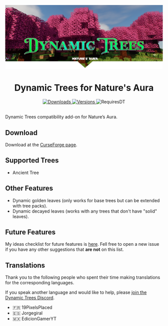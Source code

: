 ![Logo](./dtna-banner.png)

<h1 align="center">
Dynamic Trees for Nature's Aura
</h1>
<p align="center">
    <a href="https://www.curseforge.com/minecraft/mc-mods/dynamic-trees-natures-aura">
        <img src="http://cf.way2muchnoise.eu/dynamic-trees-natures-aura.svg"  alt="Downloads"/>
        <img src="http://cf.way2muchnoise.eu/versions/dynamic-trees-natures-aura.svg"  alt="Versions"/>
    </a>
    <a>
        <img src="http://cf.way2muchnoise.eu/title/dynamictrees_Requires_%20.svg"  alt="RequiresDT"/>
    </a>
</p>
<br>
Dynamic Trees compatibility add-on for Nature’s Aura.

## Download
Download at the [CurseForge page](https://www.curseforge.com/minecraft/mc-mods/dynamic-trees-natures-aura).

## Supported Trees
- Ancient Tree

## Other Features
- Dynamic golden leaves (only works for base trees but can be extended with tree packs).
- Dynamic decayed leaves (works with any trees that don't have "solid" leaves).

## Future Features
My ideas checklist for future features is [here](https://github.com/Harleyoc1/DynamicTreesNaturesAura/issues/8). Fell free to open a new issue if you have any other suggestions that <b>are not</b> on this list. 

## Translations
Thank you to the following people who spent their time making translations for the corresponding languages. 

If you speak another language and would like to help, please [join the Dynamic Trees Discord](https://discord.gg/bGby2qxvqu).

- 🇫🇷 19PixelsPlaced
- 🇪🇸 Jorgegiral
- 🇲🇽 EdicionGamerYT